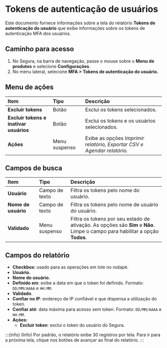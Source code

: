 # Tokens de autenticação de usuários

Este documento fornece informações sobre a tela do relatório **Tokens de autenticação do usuário** que exibe informações sobre os tokens de autenticação MFA dos usuários.

## Caminho para acesso

1. No Segura, na barra de navegação, passe o mouse sobre o **Menu de produtos** e selecione **Configurações**.  
2. No menu lateral, selecione **MFA \> Tokens de autenticação do usuário.**

## Menu de ações

| Item | Tipo | Descrição |
| :---- | :---- | :---- |
| **Excluir tokens** | Botão | Exclui os tokens selecionados. |
| **Excluir tokens e inativar usuários** | Botão | Exclui os tokens e os usuários selecionados. |
| **Ações** | Menu suspenso | Exibe as opções *Imprimir relatório, Exportar CSV e Agendar relatório.* |

## Campos de busca

| Item | Tipo | Descrição |
| :---- | :---- | :---- |
| **Usuário** | Campo de texto | Filtra os tokens pelo nome do usuário. |
| **Nome de usuário** | Campo de texto | Filtra os tokens pelo nome de usuário do usuário. |
| **Validado** | Menu suspenso | Filtra os tokens por seu estado de ativação. As opções são **Sim** e **Não**. Limpe o campo para habilitar a opção **Todos**. |

## Campos do relatório

* **Checkbox:** usado para as operações em lote no rodapé.  
* **Usuário.**  
* **Nome do usuário.**  
* **Definido em**: exibe a data em que o token foi definido. Formato: `DD/MM/AAAA` e `HH:MM`.
* **Validado**.  
* **Confiar no IP**: endereço de IP confiável e que dispensa a utilização do token.  
* **Confiar até**: data máxima para acesso sem token. Formato: `DD/MM/AAAA` e `HH:MM`.
* **Ações:**  
  * **Excluir token**: exclui o token do usuário do Segura.

:::(info) (Info)
Por padrão, o relatório exibe 30 registros por tela. Para ir para a próxima tela, clique nos botões de avançar ao final do relatório.
:::
